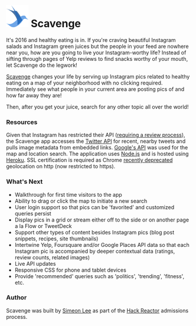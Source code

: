 # ![alt text][logo] Scavenge

It's 2016 and healthy eating is in. If you're craving beautiful Instagram salads and Instagram green juices but the people in your feed are nowhere near you, how are you going to live your Instagram-worthy life? Instead of sifting through pages of Yelp reviews to find snacks worthy of your mouth, let Scavenge do the legwork!

[Scavenge][site] changes your life by serving up Instagram pics related to healthy eating on a map of your neighborhood with no clicking required. Immediately see what people in your current area are posting pics of and how far away they are!

Then, after you get your juice, search for any other topic all over the world!

### Resources

Given that Instagram has restricted their API ([requiring a review process][instagram]), the Scavenge app accesses the [Twitter API][twitter] for recent, nearby tweets and pulls image metadata from embedded links. [Google's API][google] was used for the map and location search. The application uses [Node.js][node] and is hosted using [Heroku][heroku]. SSL certification is required as Chrome [recently deprecated][deprecated] geolocation on http (now restricted to https).

### What's Next

* Walkthrough for first time visitors to the app
* Ability to drag or click the map to initiate a new search
* User login support so that pics can be 'favorited' and customized queries persist
* Display pics in a grid or stream either off to the side or on another page a la Flow or TweetDeck
* Support other types of content besides Instagram pics (blog post snippets, recipes, site thumbnails)
* Intertwine Yelp, Foursquare and/or Google Places API data so that each Instagram pic is accompanied by deeper contextual data (ratings, review counts, related images)
* Live API updates
* Responsive CSS for phone and tablet devices
* Provide 'recommended' queries such as 'politics', 'trending', 'fitness', etc.

### Author

Scavenge was built by [Simeon Lee][linkedin] as part of the [Hack Reactor][hackreactor] admissions process.

[logo]: https://github.com/simeonlee/scavenge/blob/master/public/images/scavengebird%402x.png "Scavenge logo"
[site]: https://www.scavenge.io "Scavenge site"
[instagram]: https://www.instagram.com/developer "Instagram API"
[twitter]: https://dev.twitter.com "Twitter API"
[google]: https://developers.google.com/maps "Google API"
[node]: https://nodejs.org "Node.js"
[heroku]: https://www.heroku.com "Heroku"
[deprecated]: https://developers.google.com/web/updates/2016/04/geolocation-on-secure-contexts-only "Deprecated"
[hackreactor]: http://www.hackreactor.com "Hack Reactor"
[linkedin]: https://www.linkedin.com/in/simeonhlee "LinkedIn profile"